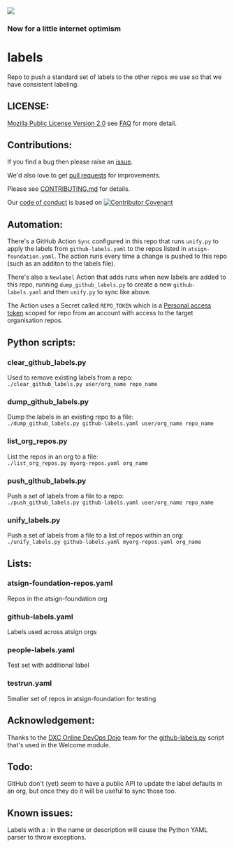 <img src="https://atsign.dev/assets/img/@dev.png?sanitize=true">

### Now for a little internet optimism

# labels
Repo to push a standard set of labels to the other repos we use so that we have consistent labeling.

## LICENSE:

[Mozilla Public License Version 2.0](https://www.mozilla.org/en-US/MPL/2.0/) see [FAQ](https://www.mozilla.org/en-US/MPL/2.0/FAQ/) for more detail.

## Contributions:

If you find a bug then please raise an [issue](https://github.com/atsign-company/labels/issues).

We'd also love to get [pull requests](https://github.com/atsign-company/labels/pulls)
for improvements.

Please see [CONTRIBUTING.md](CONTRIBUTING.md) for details.

Our [code of conduct](code_of_conduct.md) is based on
[![Contributor Covenant](https://img.shields.io/badge/Contributor%20Covenant-2.0-4baaaa.svg)](code_of_conduct.md)

## Automation:

There's a GitHub Action `Sync` configured in this repo that runs `unify.py` to apply the labels from `github-labels.yaml` to the repos listed in `atsign-foundation.yaml`.
The action runs every time a change is pushed to this repo (such as an additon to the labels file).

There's also a `Newlabel` Action that adds runs when new labels are added to this repo, running `dump_github_labels.py` to create a new `github-labels.yaml`
and then `unify.py` to sync like above.

The Action uses a Secret called `REPO_TOKEN` which is a
[Personal access token](https://github.com/settings/tokens) scoped for repo
from an account with access to the target organisation repos.

## Python scripts:

### clear_github_labels.py

Used to remove existing labels from a repo:  
`./clear_github_labels.py user/org_name repo_name`

### dump_github_labels.py

Dump the labels in an existing repo to a file:  
`./dump_github_labels.py github-labels.yaml user/org_name repo_name`

### list_org_repos.py

List the repos in an org to a file:  
`./list_org_repos.py myorg-repos.yaml org_name`

### push_github_labels.py

Push a set of labels from a file to a repo:  
`./push_github_labels.py github-labels.yaml user/org_name repo_name`

### unify_labels.py

Push a set of labels from a file to a list of repos within an org:  
`./unify_labels.py github-labels.yaml myorg-repos.yaml org_name`

## Lists:

### atsign-foundation-repos.yaml

Repos in the atsign-foundation org

### github-labels.yaml

Labels used across atsign orgs

### people-labels.yaml

Test set with additional label

### testrun.yaml

Smaller set of repos in atsign-foundation for testing

## Acknowledgement:

Thanks to the [DXC Online DevOps Dojo](https://github.com/dxc-technology/online-devops-dojo) team for the [github-labels.py](https://github.com/dxc-technology/online-devops-dojo/blob/master/online-devops-dojo/welcome/assets/github-labels.py) script that's used in the Welcome module.

## Todo:

GitHub don't (yet) seem to have a public API to update the label defaults in an org, but once they do it will be useful to sync those too.

## Known issues:

Labels with a : in the name or description will cause the Python YAML parser to throw exceptions.
